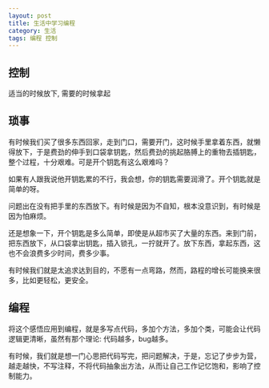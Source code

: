 ```yaml
---
layout: post
title: 生活中学习编程
category: 生活
tags: 编程 控制
---
```


## 控制
适当的时候放下, 需要的时候拿起

## 琐事
有时候我们买了很多东西回家，走到门口，需要开门，这时候手里拿着东西，就懒得放下，于是费劲的伸手到口袋拿钥匙，然后费劲的挑起胳膊上的重物去插钥匙，整个过程，十分艰难。可是开个钥匙有这么艰难吗？

如果有人跟我说他开钥匙累的不行，我会想，你的钥匙需要润滑了。开个钥匙就是简单的呀。

问题出在没有把手里的东西放下。有时候是因为不自知，根本没意识到，有时候是因为怕麻烦。

还是想象一下，开个钥匙是多么简单，即使是从超市买了大量的东西。来到门前，把东西放下，从口袋拿出钥匙，插入锁孔，一拧就开了。放下东西，拿起东西，这也不会浪费多少时间，费多少事。

有时候我们就是太追求达到目的，不愿有一点弯路，然而，路程的增长可能换来很多，比如更轻松，更安全。

## 编程
将这个感悟应用到编程，就是多写点代码，多加个方法，多加个类，可能会让代码逻辑更清晰，虽然有那个理论: 代码越多，bug越多。

有时候，我们就是想一门心思把代码写完，把问题解决，于是，忘记了步步为营，越走越快，不写注释，不将代码抽象出方法，从而让自己工作记忆饱和，影响了控制能力。

